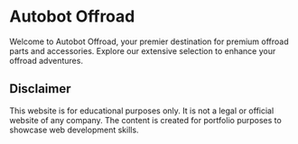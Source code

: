# Autobot Offroad

Welcome to Autobot Offroad, your premier destination for premium offroad parts and accessories. Explore our extensive selection to enhance your offroad adventures.

## Disclaimer

This website is for educational purposes only. It is not a legal or official website of any company. The content is created for portfolio purposes to showcase web development skills.
